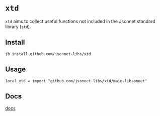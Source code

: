 # `xtd`

`xtd` aims to collect useful functions not included in the Jsonnet standard library (`std`).

## Install

```console
jb install github.com/jsonnet-libs/xtd
```

## Usage

```jsonnet
local xtd = import "github.com/jsonnet-libs/xtd/main.libsonnet"
```

## Docs

[docs](docs/README.md)
